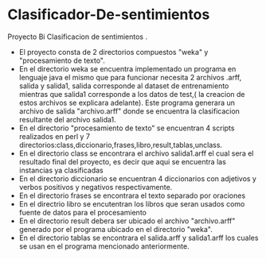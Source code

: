 # Clasificador-De-sentimientos
Proyecto Bi Clasificacion de sentimientos .
* El proyecto consta de 2 directorios compuestos "weka" y "procesamiento de texto".
* En el directorio weka se encuentra implementado un programa en lenguaje java el mismo que para funcionar necesita 2 archivos .arff,
salida y salida1, salida corresponde al dataset de entrenamiento mientras que salida1 corresponde a los datos de test,( la creacion de estos archivos se explicara adelante). Este programa generara un archivo de salida "archivo.arff" donde se encuentra la clasificacion resultante del archivo salida1.
* En el directorio "procesamiento de texto" se encuentran  4 scripts realizados en perl y 7 directorios:class,diccionario,frases,libro,result,tablas,unclass. 
 * En el directorio class se encontrara el archivo salida1.arff el cual sera el resultado final del proyecto, es decir que aqui se encuentra las instancias ya clasificadas
 * En el directorio diccionario se encuentran 4 diccionarios con adjetivos y verbos positivos y negativos respectivamente.
 * En el directorio frases se encontrara el texto separado por oraciones
 * En el directrio libro se encutentran los libros que seran usados como fuente de datos para el procesamiento
 * En el directorio result debera ser ubicado el archivo "archivo.arff" generado por el programa ubicado en el directorio "weka".
 * En el directorio tablas se encontrara el  salida.arff  y salida1.arff los cuales se usan en el programa mencionado anteriormente.
